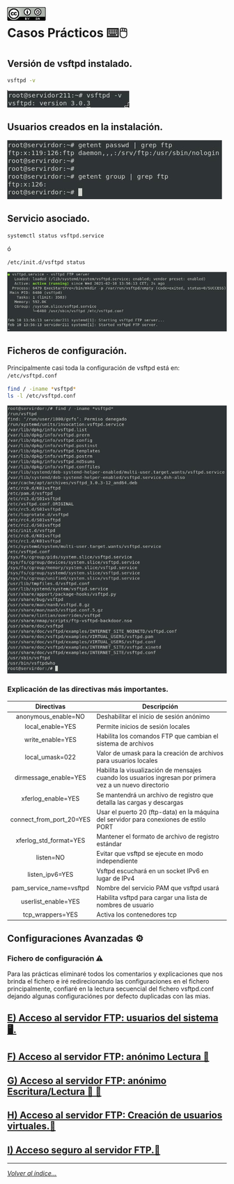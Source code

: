 <img src="../imagenes/MI-LICENCIA88x31.png" style="float: left; margin-right: 10px;" />

# Casos Prácticos ⌨️🖱️

## Versión de vsftpd instalado.

```bash
vsftpd -v
```

![version vsftpd](../imagenes/vsftpdVersion.jpg)

## Usuarios creados en la instalación.

![version vsftpd](../imagenes/usuariosYGrupos.jpg)

## Servicio asociado.

```bash
systemctl status vsftpd.service
```
ó

```bash
/etc/init.d/vsftpd status
```

![servicio vsftp](../imagenes/estadoServicioInstalacion.jpg)

## Ficheros de configuración.

Principalmente casi toda la configuración de vsftpd está en: `/etc/vsftpd.conf`

```bash
find / -iname *vsftpd*
ls -l /etc/vsftpd.conf
```

![servicio vsftp](../imagenes/busquedaDeFicheros.jpg)

### Explicación de las directivas más importantes.


|Directivas  | Descripción  |
|:---------:|---------|
|anonymous_enable=NO|Deshabilitar el inicio de sesión anónimo|
|local_enable=YES|Permite inicios de sesión locales|		 
|write_enable=YES|Habilita los comandos FTP que cambian el sistema de archivos|		 
|local_umask=022|Valor de umask para la creación de archivos para usuarios locales|		     
|dirmessage_enable=YES| Habilita la visualización de mensajes cuando los usuarios ingresan por primera vez a un nuevo directorio |	 
|xferlog_enable=YES|Se mantendrá un archivo de registro que detalla las cargas y descargas|		 
|connect_from_port_20=YES|Usar el puerto 20 (ftp-data) en la máquina del servidor para conexiones de estilo PORT| 
|xferlog_std_format=YES|Mantener el formato de archivo de registro estándar|   
|listen=NO|Evitar que vsftpd se ejecute en modo independiente|   			 
|listen_ipv6=YES|Vsftpd escuchará en un socket IPv6 en lugar de IPv4|		     
|pam_service_name=vsftpd|Nombre del servicio PAM que vsftpd usará|
|userlist_enable=YES|Habilita vsftpd para cargar una lista de nombres de usuario|
|tcp_wrappers=YES|Activa los contenedores tcp |

## Configuraciones Avanzadas ⚙️

### Fichero de configuración ⚠️

Para las prácticas eliminaré todos los comentarios y explicaciones que nos brinda el fichero e iré redirecionando las configuraciones en el fichero principalmente, confiaré en la lectura secuencial del fichero vsftpd.conf dejando algunas configuraciónes por defecto duplicadas con las mias.

## [E) Acceso al servidor FTP: usuarios del sistema 🖥️.](CasosPracticosApartados/AccesoUsuariosDelSistema.md)
## [F) Acceso al servidor FTP: anónimo Lectura 📃](CasosPracticosApartados/anonimoLecutura.md)
## [G) Acceso al servidor FTP: anónimo Escritura/Lectura 📃 📝](CasosPracticosApartados/anonimoEscrituraLectura.md)
## [H) Acceso al servidor FTP: Creación de usuarios virtuales.👥](CasosPracticosApartados/usuariosVirtuales.md)
## [I) Acceso seguro al servidor FTP.🔐](CasosPracticosApartados/cifrado.md)

________________________________________
*[Volver al índice...](../README.md)*